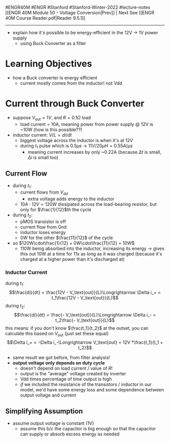 #ENGR40M #ENGR #Stanford #Stanford-Winter-2022 #lecture-notes 
[[ENGR 40M Module 50 - Voltage Conversion|Prev]] | Next
See [[ENGR 40M Course Reader.pdf|Reader 9.5.1]]
___
- explain how it's possible to be energy-efficient in the 12V -> 1V power supply
	- using Buck Converter as a filter

# Learning Objectives
- how a Buck converter is energy efficient
	- current mostly comes from the inductor! not Vdd

# Current through Buck Converter
- suppose $V_\text{out} = 1V$, and $R = 0.1\Omega$ load
	- load current = 10A, meaning power from power supply @ 12V is ~10W (how is this possible??)
- inductor current: $V / L = di / dt$
	- biggest voltage across the inductor is when it's at 12V
	- during $t_1$ pulse which is $0.5\mu s$ -> $11V / 20\mu H = 0.55A/\mu s$
		- meaning current increases by only ~0.22A (because $\Delta t$ is small, $\Delta i$ is small too)

## Current Flow
- during $t_1$:
	- current flows from $V_{dd}$
		- extra voltage adds energy to the inductor
	- $10A\cdot 12V = 120W$ dissipated across the load-bearing resistor, but only for $\frac{1}{12}$th the cycle
- during $t_2$:
	- pMOS transistor is off
	- current flow from Gnd
	- inductor loses energy
	- $0W$ for the other $\frac{11}{12}$ of the cycle
- so $120W\cdot\frac{1}{12} + 0W\cdot\frac{11}{12} = 10W$
	- 110W being absorbed into the inductor, increasing its energy -> gives this out 10W at a time for 11x as long as it was charged (because it's charged at a higher power than it's discharged at)

### Inductor Current
during $t_1$:
$$\frac{di}{dt} = \frac{12V - V_\text{out}}{L}\Longrightarrow \Delta i_+ = t_1\frac{12V - V_\text{out}}{L}$$
during $t_2$:
$$\frac{di}{dt} = \frac{- V_\text{out}}{L}\Longrightarrow \Delta i_- = t_2\frac{- V_\text{out}}{L}$$
this means: if you don't know $\frac{t_1}{t_2}$ at the outset, you can calculate this based on $V_\text{out}$ (just set these equal)
$$\Delta i_+ = -\Delta i_-\Longrightarrow V_\text{out} = 12V *\frac{t_1}{t_1 + t_2}$$
- same result we got before, from filter analysis!
- **output voltage only depends on duty cycle**
	- doesn't depend on load current / value of $R$!
	- output is the "average" voltage created by inverter
	- Vdd times percentage of time output is high
	- *if* we included the resistance of the transistors / inductor in our model, we'd have some energy loss and some dependence between output voltage and current

## Simplifying Assumption
- assume output voltage is constant (1V)
	- assume this b/c the capacitor is big enough so that the capacitor can supply or absorb excess energy as needed